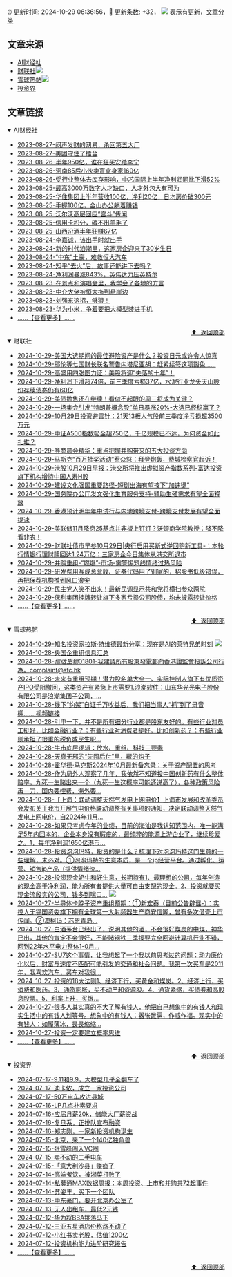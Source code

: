 ##

:alarm_clock: 更新时间: 2024-10-29 06:36:56，:rocket: 更新条数: +32， ![](/assets/dot.png) 表示有更新，[文章分类](/TAGS.md)

## 文章来源

- [AI财经社](#ai财经社)  
- [财联社](#财联社)![](/assets/dot.png)   
- [雪球热帖](#雪球热帖)![](/assets/dot.png)   
- [投资界](#投资界)  

## 文章链接

<details open>
<summary id="ai财经社">
 AI财经社
</summary>


- [2023-08-27-闷声发财的网易，杀回第五大厂](https://www.aicaijing.com.cn/article/18610)  
- [2023-08-27-美团守住了擂台](https://www.aicaijing.com.cn/article/18611)  
- [2023-08-26-半年950亿，谁在狂买安踏李宁](https://www.aicaijing.com.cn/article/18607)  
- [2023-08-26-河南85后小伙卖盲盒身家160亿](https://www.aicaijing.com.cn/article/18608)  
- [2023-08-26-受行业整体去库存影响，中芯国际上半年净利润同比下滑52%](https://www.aicaijing.com.cn/article/18609)  
- [2023-08-25-最高3000万数字人才缺口，人才外包大有可为](https://www.aicaijing.com.cn/article/18601)  
- [2023-08-25-华住集团上半年营收100亿，净利20亿，日均房价破300元](https://www.aicaijing.com.cn/article/18602)  
- [2023-08-25-手握100亿，金山办公躺着赚钱](https://www.aicaijing.com.cn/article/18603)  
- [2023-08-25-沃尔沃高层回应“宫斗”传闻](https://www.aicaijing.com.cn/article/18604)  
- [2023-08-25-信用卡积分，薅不出羊毛了](https://www.aicaijing.com.cn/article/18605)  
- [2023-08-25-山西汾酒半年狂赚67亿](https://www.aicaijing.com.cn/article/18606)  
- [2023-08-24-李嘉诚，该出手时就出手](https://www.aicaijing.com.cn/article/18596)  
- [2023-08-24-新的时代浪潮里，这家房企迎来了30岁生日](https://www.aicaijing.com.cn/article/18597)  
- [2023-08-24-“中东”土豪，难救恒大汽车](https://www.aicaijing.com.cn/article/18598)  
- [2023-08-24-知乎“去火”后，故事还能讲下去吗？](https://www.aicaijing.com.cn/article/18599)  
- [2023-08-24-净利润暴涨843%，英伟达力压英特尔](https://www.aicaijing.com.cn/article/18600)  
- [2023-08-23-在景点和演唱会里，我学会了各地的方言](https://www.aicaijing.com.cn/article/18591)  
- [2023-08-23-中介大佬被恒大拖到悬崖边](https://www.aicaijing.com.cn/article/18592)  
- [2023-08-23-刘强东这招，够狠！](https://www.aicaijing.com.cn/article/18593)  
- [2023-08-23-华为小米，争着要把大模型装进手机](https://www.aicaijing.com.cn/article/18594)  
- [......【查看更多】......](/details/AI财经社.md)

<div align="right"><a href="#文章来源">⬆ &nbsp;返回顶部</a></div>
</details>

<details open>
<summary id="财联社">
 财联社
</summary>


- [2024-10-29-美国大选期间的最佳避险资产是什么？投资日元或许令人惊喜](https://www.cls.cn/detail/1840655)  
- [2024-10-29-耶伦等七国财长联名警告内塔尼亚胡：赶紧续签这项豁免……](https://www.cls.cn/detail/1840602)  
- [2024-10-29-高盛用四张图力证：美股将迎“失落的十年”！](https://www.cls.cn/detail/1840568)  
- [2024-10-29-净利润下滑超74倍，前三季度亏损37亿，水泥行业龙头天山股份存续债券仍有60亿](https://www.cls.cn/detail/1840594)  
- [2024-10-29-美债抛售还在继续！看似不起眼的周三将成为关键？](https://www.cls.cn/detail/1840479)  
- [2024-10-29-一场集会引发“特朗普概念股”单日暴涨20%-大选已经稳赢了？](https://www.cls.cn/detail/1840431)  
- [2024-10-29-10月29日投资避雷针：21天13板人气股前三季度净亏损超3500万元](https://www.cls.cn/detail/1840408)  
- [2024-10-29-中证A500指数吸金超750亿，千亿规模已不远，为何资金如此扎堆？](https://www.cls.cn/detail/1840441)  
- [2024-10-29-券商晨会精华：重点把握并购带来的五大投资方向](https://www.cls.cn/detail/1840406)  
- [2024-10-29-马斯克“百万抽奖活动”惹众怒：拜登炮轰，费城检察官起诉！](https://www.cls.cn/detail/1840403)  
- [2024-10-29-港股10月29日早报：港交所将推出虚拟资产指数系列-富达投资旗下机构增持中国人寿H股](https://www.cls.cn/detail/1840388)  
- [2024-10-29-建设文化强国重要路径-短剧出海有望按下“加速键”](https://www.cls.cn/detail/1840378)  
- [2024-10-29-国务院办公厅发文强化生育服务支持-辅助生殖需求有望全面释放](https://www.cls.cn/detail/1840366)  
- [2024-10-29-香港预计明年年中试行与内地跨境支付-跨境支付发展有望全面提速](https://www.cls.cn/detail/1840359)  
- [2024-10-29-美联储11月降息25基点并非板上钉钉？沃顿商学院教授：降不降看非农！](https://www.cls.cn/detail/1840391)  
- [2024-10-29-财联社债市早参10月29日|央行启用买断式逆回购新工具-；本轮行情银行理财赎回达1.24万亿；三家房企今日集体从港交所退市](https://www.cls.cn/detail/1840407)  
- [2024-10-29-并购重组-“燃爆”-市场-需警惕短线情绪过热风险](https://www.cls.cn/detail/1840493)  
- [2024-10-29-研发费用写成总营收、证券代码用了别家的，招股书低级错误，再把保荐机构推到风口浪尖](https://www.cls.cn/detail/1840508)  
- [2024-10-29-民主党人笑不出来！最新民调显示共和党将横扫参众两院](https://www.cls.cn/detail/1840561)  
- [2024-10-29-保利集团挂牌转让旗下多家亏损公司股债，均未披露转让价格](https://www.cls.cn/detail/1840511)  
- [......【查看更多】......](/details/财联社.md)

<div align="right"><a href="#文章来源">⬆ &nbsp;返回顶部</a></div>
</details>

<details open>
<summary id="雪球热帖">
 雪球热帖
</summary>


- [2024-10-29-知名投资家拉斯·特维德最新分享：现在是AI的莱特兄弟时刻](https://xueqiu.com/2374842209/310059936) ![](/assets/new.png)  
- [2024-10-28-央国企重组信息汇总](https://xueqiu.com/6242840982/309956463)  
- [2024-10-28-$信达生物01801$-我建議所有股東發電郵向香港證監會投訴公司行為。complaint@sfc.hk](https://xueqiu.com/9650668145/309898955)  
- [2024-10-28-未来有重组预期！潜力股名单大全一、实际控制人旗下有优质资产IPO受阻撤回，这类资产有紧急上市需要1.浪潮软件：山东华光光电子股份有限公司是浪潮集团子公司，...](https://xueqiu.com/1863127127/309945704)  
- [2024-10-28-线下“约架”自证千万收益后，我们把当事人“抓”到了录音棚……&nbsp;视频链接](https://xueqiu.com/7716890704/309847969)  
- [2024-10-28-引申一下，并不是所有细分行业都是股东友好的。有些行业对员工挺好，比如金融行业？；有些行业对消费者挺好，比如创新药？；有些行业则承担了很重的税负或民生职...](https://xueqiu.com/1965894836/309865421)  
- [2024-10-28-牛市底层逻辑：放水、重组、科技三要素](https://xueqiu.com/8673785171/309860185)  
- [2024-10-28-天真无邪的“先囤后付”里，藏的钩子](https://xueqiu.com/9598793634/309803299)  
- [2024-10-28-霍华德·马克斯2024年10月最新备忘录：关于资产配置的思考](https://xueqiu.com/9756858943/309839803)  
- [2024-10-28-作为局外人观察了几年，我依然不知道投中国创新药有什么整体赔率，九死一生赌出来一个（九死一生这概率可能还说高了），各种政策风险再一刀，国内要控费，海外要...](https://xueqiu.com/1965894836/309860698)  
- [2024-10-28-【上海：联动调整天然气发电上网电价】上海市发展和改革委员会发布关于我市开展气电价格联动调整有关事项的通知，决定联动调整天然气发电上网电价，自2024年11月...](https://xueqiu.com/5124430882/309891281)  
- [2024-10-28-如果只考虑今年的业绩，目前的海油是我认知范围内，唯一能满足5年内回本的，企业本身没有瑕疵的，最纯粹的能源上游企业了，继续珍爱之。1，每年净利润1650亿港币...](https://xueqiu.com/7123126150/309935245)  
- [2024-10-28-投资泡泡玛特，投资的是什么？梳理下对泡泡玛特这门生意的一些理解，未必对。①泡泡玛特的生意本质，是一个ip经营平台。通过孵化、运营、销售ip产品（提供情绪价...](https://xueqiu.com/8778442314/309908819)  
- [2024-10-28-投资现金奶牛和好生意，长期持有1、最理想的公司，每年创造的现金高于净利润，能为所有者提供大量可自由支配的现金。2、投资就要买现金流殷实的公司，钱多到喘口...](https://xueqiu.com/4138302318/309974721) ![](/assets/new.png)  
- [2024-10-27-半导体卡脖子资产重组预期：①新宏泰（目前公告辟谣-）：实控人无锡国资委旗下拥有全球第一大射频器生产商安信隆，曾有多次借壳上市传闻。②澳柯玛：芯恩青岛...](https://xueqiu.com/5849638862/309746159)  
- [2024-10-27-白酒茅台已经出了，说明其他的酒，不会很好煤炭的中煤，神华已出，其他的肯定不会很好，不能赌钢铁三季报要完全回避计算机行业不错，回到22年水平电力整体1-0月...](https://xueqiu.com/8790885129/309735192)  
- [2024-10-27-SU7这个事情，让我想起了一个我以前思考过的问题：动力廉价化以后，财富与速度不匹配可能引发的交通和社会问题。我第一次买车是2011年，我喜欢汽车，买车对我很...](https://xueqiu.com/6876843497/309727373)  
- [2024-10-27-投资的18大法则1、经济下行，买黄金和煤炭。2、经济上行，买消费和医药。3、通货膨胀，买不动产和资源股。4、通货紧缩，买债券和高股息股票。5、利率上升，买银...](https://xueqiu.com/3177835719/309728115)  
- [2024-10-27-很多人其实真的不大了解有钱人，他把自己想象中的有钱人和现实生活中的有钱人划等号。想象中的有钱人：嚣张跋扈，作威作福。现实中的有钱人：如履薄冰，畏畏缩缩...](https://xueqiu.com/6876843497/309744160)  
- [2024-10-27-投资一定要建立概率思维](https://xueqiu.com/6146592061/309738478)  
- [......【查看更多】......](/details/雪球热帖.md)

<div align="right"><a href="#文章来源">⬆ &nbsp;返回顶部</a></div>
</details>

<details open>
<summary id="投资界">
 投资界
</summary>


- [2024-07-17-9.11和9.9，大模型几乎全翻车了](https://posts.careerengine.us/p/6697778c44726b29bffa3a09)  
- [2024-07-17-迪卡侬，成立一家投资公司](https://posts.careerengine.us/p/6697778c44726b29bffa3a01)  
- [2024-07-17-50万电车攻进县城](https://posts.careerengine.us/p/6697779c831e1d29eea44253)  
- [2024-07-16-LP几点朴素要求](https://posts.careerengine.us/p/669636a8720ed522248054dc)  
- [2024-07-16-应届月薪20k，储能大厂薪资战](https://posts.careerengine.us/p/669636a8720ed522248054d4)  
- [2024-07-16-复旦系，正排队宣布融资](https://posts.careerengine.us/p/66963699cb38e136a496986c)  
- [2024-07-16-郑志刚，一家新投资机构诞生](https://posts.careerengine.us/p/66963699cb38e136a4969874)  
- [2024-07-15-北京，来了一个140亿独角兽](https://posts.careerengine.us/p/6694db59a0c3ac562b61f9af)  
- [2024-07-15-张雪峰闯入VC圈](https://posts.careerengine.us/p/6694db59a0c3ac562b61f9b7)  
- [2024-07-15-卖不动的二手电车](https://posts.careerengine.us/p/6694db6836b2f1565d9b541a)  
- [2024-07-15-「意大利沙县」赚疯了](https://posts.careerengine.us/p/6694db6836b2f1565d9b5422)  
- [2024-07-14-高端餐饮，被湘菜打败了](https://posts.careerengine.us/p/6693862333c6e710d0bf9dc4)  
- [2024-07-14-私募通MAX数据周报：本周投资、上市和并购共72起事件](https://posts.careerengine.us/p/6693862333c6e710d0bf9dcc)  
- [2024-07-14-苏姿丰，买下一个团队](https://posts.careerengine.us/p/6693861481427510b2b9c123)  
- [2024-07-13-中东豪门，要开北京办公室了](https://posts.careerengine.us/p/66922794a876f80d113b51fe)  
- [2024-07-13-无人出租车，最低2元钱](https://posts.careerengine.us/p/669227b82202ae0dfac5d713)  
- [2024-07-12-华为将BBA挑落马下](https://posts.careerengine.us/p/6690a6c68082df14ead7eaac)  
- [2024-07-12-三亚五星酒店价格涨不动了](https://posts.careerengine.us/p/6690a6c68082df14ead7eaa4)  
- [2024-07-12-小红书卖老股，估值1200亿](https://posts.careerengine.us/p/6690a6b756b00014bcc00e8f)  
- [2024-07-12-投资机构能力进阶研究报告](https://posts.careerengine.us/p/6690a6b756b00014bcc00e87)  
- [......【查看更多】......](/details/投资界.md)

<div align="right"><a href="#文章来源">⬆ &nbsp;返回顶部</a></div>
</details>
